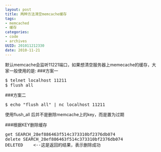 ```yaml
---
layout: post
title: 两种方法清空memcache缓存
tags: 
- memcached
- 缓存
categories:
- code
- archives
UUID: 201011212330
date: 2010-11-21
---
```


默认memcache会监听11221端口，如果想清空服务器上memecache的缓存，大家一般使用的是:
###方案一
<pre id="bash">
$ telnet localhost 11211
$ flush_all
</pre>

###方案二
<pre id="bash">
$ echo "flush_all" | nc localhost 11211
</pre>
使用flush_all 后并不是删除memcache上的key，而是置为过期

###根据KEY删除缓存
<pre id="bash">
get SEARCH_28ef886463f514c373310bf2376db074
delete SEARCH_28ef886463f514c373310bf2376db074
DELETED    <--这是返回的结果，表示删除成功
</pre>
